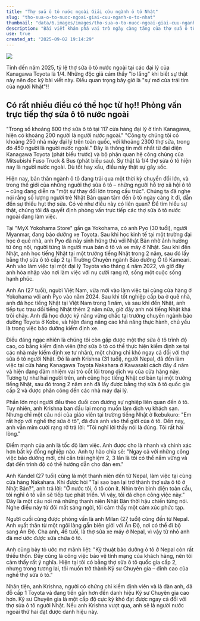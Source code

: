 ```yaml
---
title: "Thợ sửa ô tô nước ngoài Giải cứu ngành ô tô Nhật"
slug: "tho-sua-o-to-nuoc-ngoai-giai-cuu-nganh-o-to-nhat"
thumbnail: "data/6.images/images/tho-sua-o-to-nuoc-ngoai-giai-cuu-nganh-o-to-nhat.webp"
description: "Bài viết khám phá vai trò ngày càng tăng của thợ sửa ô tô nước ngoài, chiếm tỷ lệ đáng kể ở các đại lý Toyota tại Nhật Bản, và những đóng góp của họ cho ngành ô tô Nhật."
use: true
created_at: "2025-09-02 19:14:29"
---
```


![](/images/20250902-11306703-bestcar-000-1-view.webp)

Tính đến năm 2025, tỷ lệ thợ sửa ô tô nước ngoài tại các đại lý của Kanagawa Toyota là 1/4. Những độc giả cảm thấy "lo lắng" khi biết sự thật này nên đọc kỹ bài viết này. Điều quan trọng bây giờ là "sự mở cửa trái tim của người Nhật"!!

## Có rất nhiều điều có thể học từ họ!! Phỏng vấn trực tiếp thợ sửa ô tô nước ngoài

"Trong số khoảng 800 thợ sửa ô tô tại 117 cửa hàng đại lý ở tỉnh Kanagawa, hiện có khoảng 200 người là người nước ngoài." "Công ty chúng tôi có khoảng 250 nhà máy đại lý trên toàn quốc, với khoảng 2300 thợ sửa, trong đó 450 người là người nước ngoài." Đây là thông tin mới nhất từ đại diện Kanagawa Toyota (phát biểu trước) và bộ phận quan hệ công chúng của Mitsubishi Fuso Truck & Bus (phát biểu sau). Sự thật là 1/4 thợ sửa ô tô hiện nay là người nước ngoài. Dù tốt hay xấu, điều này thật sự gây sốc.

Hiện nay, bản thân ngành ô tô đang trải qua một thời kỳ chuyển đổi lớn, và trong thế giới của những người thợ sửa ô tô – những người hỗ trợ xã hội ô tô – cũng đang diễn ra "một sự thay đổi lớn trong cấu trúc". Chúng ta đã nghe nói rằng số lượng người trẻ Nhật Bản quan tâm đến ô tô ngày càng ít đi, dẫn đến sự thiếu hụt thợ sửa. Có vẻ như điều này có liên quan? Để tìm hiểu sự thật, chúng tôi đã quyết định phỏng vấn trực tiếp các thợ sửa ô tô nước ngoài đang làm việc.

Tại "MyX Yokohama Store" gần ga Yokohama, có anh Pyo (30 tuổi), người Myanmar, đang bảo dưỡng xe Toyota. Sau khi học kinh tế tại một trường đại học ở quê nhà, anh Pyo đã nảy sinh hứng thú với Nhật Bản nhờ ảnh hưởng từ ông nội, người từng là người mua bán ô tô và xe máy ở Nhật. Sau khi đến Nhật, anh học tiếng Nhật tại một trường tiếng Nhật trong 2 năm, sau đó lấy bằng thợ sửa ô tô cấp 2 tại Trường Chuyên ngành Bảo dưỡng Ô tô Kameari. Anh vào làm việc tại một đại lý Toyota vào tháng 4 năm 2022, và giờ đây anh hòa nhập vào nơi làm việc với nụ cười rạng rỡ, sống một cuộc sống hạnh phúc.

Anh An (27 tuổi), người Việt Nam, vừa mới vào làm việc tại cùng cửa hàng ở Yokohama với anh Pyo vào năm 2024. Sau khi tốt nghiệp cấp ba ở quê nhà, anh đã học tiếng Nhật tại Việt Nam trong 1 năm, và sau khi đến Nhật, anh tiếp tục trau dồi tiếng Nhật thêm 2 năm nữa, giờ đây anh nói tiếng Nhật khá trôi chảy. Anh đã học được kỹ năng vững chắc tại trường chuyên ngành bảo dưỡng Toyota ở Kobe, và hiện đang nâng cao khả năng thực hành, chủ yếu là trong việc bảo dưỡng kiểm định xe.

Điều đáng ngạc nhiên là chúng tôi còn gặp được một thợ sửa ô tô trình độ cao, có bằng kiểm định viên (thợ sửa ô tô có thể thực hiện kiểm định xe tại các nhà máy kiểm định xe tư nhân), một chứng chỉ khó ngay cả đối với thợ sửa ô tô người Nhật. Đó là anh Krishna (31 tuổi), người Nepal, đã đến làm việc tại cửa hàng Kanagawa Toyota Nakahara ở Kawasaki cách đây 4 năm và hiện đang đảm nhiệm vai trò cốt lõi trong dịch vụ của cửa hàng này. Tương tự như hai người trên, anh cũng học tiếng Nhật cơ bản tại một trường tiếng Nhật, sau đó trong 2 năm anh đã lấy được bằng thợ sửa ô tô quốc gia cấp 2 và được phân công đến các nhà máy đại lý.

Phần lớn mọi người đều theo đuổi con đường sự nghiệp liên quan đến ô tô. Tuy nhiên, anh Krishna ban đầu lại mong muốn làm dịch vụ khách sạn. Nhưng chỉ một câu nói của giáo viên tại trường tiếng Nhật ở Ikebukuro: "Em rất hợp với nghề thợ sửa ô tô", đã đưa anh vào thế giới của ô tô. Đến nay, anh vẫn mỉm cười rạng rỡ trả lời: "Tôi nghĩ lời thầy nói là đúng. Tôi rất hài lòng."

Điểm mạnh của anh là tốc độ làm việc. Anh được cho là nhanh và chính xác hơn bất kỳ đồng nghiệp nào. Anh tự hào chia sẻ: "Ngay cả với những công việc bảo dưỡng mới, chỉ cần trải nghiệm 2, 3 lần là tôi có thể nắm vững và đạt đến trình độ có thể hướng dẫn cho đàn em."

Anh Kandel (27 tuổi) cũng là một thanh niên đến từ Nepal, làm việc tại cùng cửa hàng Nakahara. Khi được hỏi "Tại sao bạn lại trở thành thợ sửa ô tô ở Nhật Bản?", anh trả lời: "Ở nước tôi, ô tô còn ít. Nhìn trên bình diện toàn cầu, tôi nghĩ ô tô vẫn sẽ tiếp tục phát triển. Vì vậy, tôi đã chọn công việc này." Đây là một câu nói mà những thanh niên Nhật Bản thời hậu chiến từng nói. Nghe điều này từ đôi mắt sáng ngời, tôi cảm thấy một cảm xúc phức tạp.

Người cuối cùng được phỏng vấn là anh Milan (27 tuổi) cũng đến từ Nepal. Anh xuất thân từ một ngôi làng gần biên giới với Ấn Độ, nơi có thể đi bộ sang Ấn Độ. Cha anh, 46 tuổi, là thợ sửa xe máy ở Nepal, vì vậy từ nhỏ anh đã mơ ước được sửa chữa ô tô.

Anh cũng bày tỏ ước mơ mãnh liệt: "Kỹ thuật bảo dưỡng ô tô ở Nepal còn rất thiếu thốn. Đây cũng là công việc bảo vệ tính mạng của khách hàng, nên tôi cảm thấy rất ý nghĩa. Hiện tại tôi có bằng thợ sửa ô tô quốc gia cấp 2, nhưng trong tương lai, tôi muốn trở thành Kỹ sư Chuyên gia – đỉnh cao của nghề thợ sửa ô tô."

Nhân tiện, anh Krishna, người có chứng chỉ kiểm định viên và là đàn anh, đã đỗ cấp 1 Toyota và đang tiến gần hơn đến danh hiệu Kỹ sư Chuyên gia cao hơn. Kỹ sư Chuyên gia là một cấp độ cực kỳ khó đạt được ngay cả đối với thợ sửa ô tô người Nhật. Nếu anh Krishna vượt qua, anh sẽ là người nước ngoài thứ hai đạt được danh hiệu này.